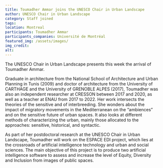 ```yaml
---
title: Toumadher Ammar joins the UNESCO Chair in Urban Landscape
author: UNESCO Chair in Urban Landscape
category: Staff joined
tags: 
location: Montreal
participants: Toumadher Ammar
participants_companies: Université de Montréal
featured_img: /assets/images/
img_credit:
alt:
---
```

The UNESCO Chair in Urban Landscape presents this week the arrival of Toumadher Ammar.

Graduate in architecture from the National School of Architecture and Urban Planning in Tunis (2009) and doctor of architecture from the University of CARTHAGE and the University of GRENOBLE ALPES (2017), Toumadher was also an independent researcher at CRESSON between 2017 and 2020, as well as a teacher at ENAU from 2017 to 2022. Her work intersects the theories of the sensitive and of interbreeding. She wonders about the impact of migratory movements in the Mediterranean on the “ambiences” and on the sensitive future of urban spaces. It also looks at different methods of characterizing the urban, mainly those allocated to the approaches: sensitive, historical, and syntactic.

As part of her postdoctoral research at the UNESCO Chair in Urban Landscape, Toumadher will work on the ESPACE EDI project, which lies at the crossroads of artificial intelligence technology and urban and social sciences. The main objective of this project is to produce two artificial intelligence software to assess and increase the level of Equity, Diversity and Inclusion from images of public spaces.
